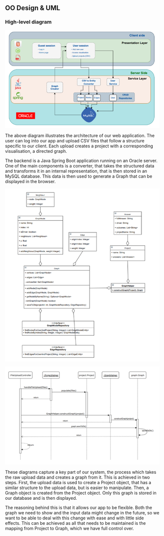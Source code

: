 ## OO Design & UML

### High-level diagram
![](https://raw.githubusercontent.com/DavidManda/QuIPv/master/Portfolio%20A/Highlevel.png)

The above diagram illustrates the architecture of our web application. The user can log into our app and upload CSV files that follow a structure specific to our client. Each upload creates a project with a corresponding visualisation, a directed graph.

 The backend is a Java Spring Boot application running on an Oracle server. One of the main components is a converter, that takes the structured data and transforms it in an internal representation, that is then stored in an MySQL database. This data is then used to generate a Graph that can be displayed in the browser.


![](https://raw.githubusercontent.com/DavidManda/QuIPv/master/Portfolio%20A/staticUML.png)

![](https://raw.githubusercontent.com/DavidManda/QuIPv/master/Portfolio%20A/dynamicUML.png)

These diagrams capture a key part of our system, the process which takes the raw upload data and creates a graph from it. This is achieved in two steps. First, the upload data is used to create a Project object, that has a similar structure to the upload data, but is easier to manipulate. Then, a Graph object is created from the Project object. Only this graph is stored in our database and is then displayed.

The reasoning behind this is that it allows our app to be flexible. Both the graph we need to show and the input data might change in the future, so we want to be able to deal with this change with ease and with little side effects. This can be achieved as all that needs to be maintained is the mapping from Project to Graph, which we have full control over.
